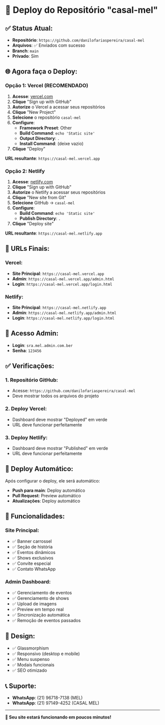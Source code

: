 # 🚀 Deploy do Repositório "casal-mel"

## ✅ **Status Atual:**
- **Repositório**: `https://github.com/danilofariaspereira/casal-mel`
- **Arquivos**: ✅ Enviados com sucesso
- **Branch**: `main`
- **Privado**: Sim

## 🌐 **Agora faça o Deploy:**

### **Opção 1: Vercel (RECOMENDADO)**

1. **Acesse**: [vercel.com](https://vercel.com)
2. **Clique** "Sign up with GitHub"
3. **Autorize** o Vercel a acessar seus repositórios
4. **Clique** "New Project"
5. **Selecione** o repositório `casal-mel`
6. **Configure**:
   - **Framework Preset**: Other
   - **Build Command**: `echo 'Static site'`
   - **Output Directory**: `.`
   - **Install Command**: (deixe vazio)
7. **Clique** "Deploy"

**URL resultante**: `https://casal-mel.vercel.app`

### **Opção 2: Netlify**

1. **Acesse**: [netlify.com](https://netlify.com)
2. **Clique** "Sign up with GitHub"
3. **Autorize** o Netlify a acessar seus repositórios
4. **Clique** "New site from Git"
5. **Selecione** GitHub → `casal-mel`
6. **Configure**:
   - **Build Command**: `echo 'Static site'`
   - **Publish Directory**: `.`
7. **Clique** "Deploy site"

**URL resultante**: `https://casal-mel.netlify.app`

## 🎯 **URLs Finais:**

### **Vercel:**
- **Site Principal**: `https://casal-mel.vercel.app`
- **Admin**: `https://casal-mel.vercel.app/admin.html`
- **Login**: `https://casal-mel.vercel.app/login.html`

### **Netlify:**
- **Site Principal**: `https://casal-mel.netlify.app`
- **Admin**: `https://casal-mel.netlify.app/admin.html`
- **Login**: `https://casal-mel.netlify.app/login.html`

## 🔐 **Acesso Admin:**
- **Login**: `sra.mel.admin.com.ber`
- **Senha**: `123456`

## ✅ **Verificações:**

### **1. Repositório GitHub:**
- Acesse: `https://github.com/danilofariaspereira/casal-mel`
- Deve mostrar todos os arquivos do projeto

### **2. Deploy Vercel:**
- Dashboard deve mostrar "Deployed" em verde
- URL deve funcionar perfeitamente

### **3. Deploy Netlify:**
- Dashboard deve mostrar "Published" em verde
- URL deve funcionar perfeitamente

## 🚀 **Deploy Automático:**

Após configurar o deploy, ele será automático:
- **Push para main**: Deploy automático
- **Pull Request**: Preview automático
- **Atualizações**: Deploy automático

## 📱 **Funcionalidades:**

### **Site Principal:**
- ✅ Banner carrossel
- ✅ Seção de história
- ✅ Eventos dinâmicos
- ✅ Shows exclusivos
- ✅ Convite especial
- ✅ Contato WhatsApp

### **Admin Dashboard:**
- ✅ Gerenciamento de eventos
- ✅ Gerenciamento de shows
- ✅ Upload de imagens
- ✅ Preview em tempo real
- ✅ Sincronização automática
- ✅ Remoção de eventos passados

## 🎨 **Design:**
- ✅ Glassmorphism
- ✅ Responsivo (desktop e mobile)
- ✅ Menu suspenso
- ✅ Modais funcionais
- ✅ SEO otimizado

## 📞 **Suporte:**
- **WhatsApp**: (21) 96718-7138 (MEL)
- **WhatsApp**: (21) 97149-4252 (CASAL MEL)

---

**🎉 Seu site estará funcionando em poucos minutos!**

